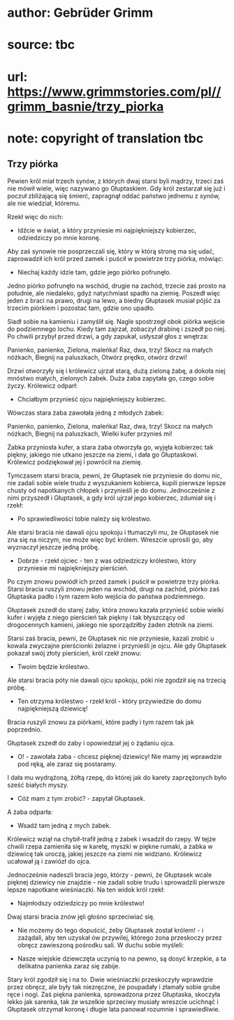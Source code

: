 # author: Gebrüder Grimm
# source: tbc
# url: https://www.grimmstories.com/pl//grimm_basnie/trzy_piorka
# note: copyright of translation tbc

## Trzy piórka 

Pewien król miał trzech synów, z których dwaj starsi byli mądrzy, trzeci
zaś nie mówił wiele, więc nazywano go Głuptaskiem. Gdy król zestarzał
się już i poczuł zbliżającą się śmierć, zapragnął oddać państwo jednemu
z synów, ale nie wiedział, któremu.

Rzekł więc do nich:

- Idźcie w świat, a który przyniesie mi najpiękniejszy kobierzec,
odziedziczy po mnie koronę.

Aby zaś synowie nie posprzeczali się, który w którą stronę ma się udać,
zaprowadził ich król przed zamek i puścił w powietrze trzy piórka,
mówiąc:

- Niechaj każdy idzie tam, gdzie jego piórko pofrunęło.

Jedno piórko pofrunęło na wschód, drugie na zachód, trzecie zaś prosto
na południe, ale niedaleko, gdyż natychmiast spadło na ziemię. Poszedł
więc jeden z braci na prawo, drugi na lewo, a biedny Głuptasek musiał
pójść za trzecim piórkiem i pozostać tam, gdzie ono upadło.

Siadł sobie na kamieniu i zamyślił się. Nagle spostrzegł obok piórka
wejście do podziemnego lochu. Kiedy tam zajrzał, zobaczył drabinę i
zszedł po niej. Po chwili przybył przed drzwi, a gdy zapukał, usłyszał
głos z wnętrza:

Panienko, panienko,
Zielona, maleńka!
Raz, dwa, trzy!
Skocz na małych nóżkach,
Biegnij na paluszkach,
Otwórz prędko, otwórz drzwi!

Drzwi otworzyły się i królewicz ujrzał starą, dużą zieloną żabę, a
dokoła niej mnóstwo małych, zielonych żabek. Duża żaba zapytała go,
czego sobie życzy. Królewicz odparł:

- Chciałbym przynieść ojcu najpiękniejszy kobierzec.

Wówczas stara żaba zawołała jedną z młodych żabek:

Panienko, panienko,
Zielona, maleńka!
Raz, dwa, trzy!
Skocz na małych nóżkach,
Biegnij na paluszkach,
Wielki kufer przynieś mi!

Żabka przyniosła kufer, a stara żaba otworzyła go, wyjęła kobierzec tak
piękny, jakiego nie utkano jeszcze na ziemi, i dała go Głuptaskowi.
Królewicz podziękował jej i powrócił na ziemię.

Tymczasem starsi bracia, pewni, że Głuptasek nie przyniesie do domu nic,
nie zadali sobie wiele trudu z wyszukaniem kobierca, kupili pierwsze
lepsze chusty od napotkanych chłopek i przynieśli je do domu.
Jednocześnie z nimi przyszedł i Głuptasek, a gdy król ujrzał jego
kobierzec, zdumiał się i rzekł:

- Po sprawiedliwości tobie należy się królestwo.

Ale starsi bracia nie dawali ojcu spokoju i tłumaczyli mu, że Głuptasek
nie zna się na niczym, nie może więc być królem. Wreszcie uprosili go,
aby wyznaczył jeszcze jedną próbę.

- Dobrze - rzekł ojciec - ten z was odziedziczy królestwo, który
przyniesie mi najpiękniejszy pierścień.

Po czym znowu powiódł ich przed zamek i puścił w powietrze trzy piórka.
Starsi bracia ruszyli znowu jeden na wschód, drugi na zachód, piórko zaś
Głuptaska padło i tym razem koło wejścia do państwa podziemnego.

Głuptasek zszedł do starej żaby, która znowu kazała przynieść sobie
wielki kufer i wyjęła z niego pierścień tak piękny i tak błyszczący od
drogocennych kamieni, jakiego nie sporządziłby żaden złotnik na ziemi.

Starsi zaś bracia, pewni, że Głuptasek nic nie przyniesie, kazali zrobić
u kowala zwyczajne pierścionki żelazne i przynieśli je ojcu. Ale gdy
Głuptasek pokazał swój złoty pierścień, król rzekł znowu:

- Twoim będzie królestwo.

Ale starsi bracia póty nie dawali ojcu spokoju, póki nie zgodził się na
trzecią próbę.

- Ten otrzyma królestwo - rzekł król - który przywiedzie do domu
najpiękniejszą dziewicę!

Bracia ruszyli znowu za piórkami, które padły i tym razem tak jak
poprzednio.

Głuptasek zszedł do żaby i opowiedział jej o żądaniu ojca.

- O! - zawołała żaba - chcesz pięknej dziewicy! Nie mamy jej wprawdzie
pod ręką, ale zaraz się postaramy.

I dała mu wydrążoną, żółtą rzepę, do której jak do karety zaprzężonych
było sześć białych myszy.

- Cóż mam z tym zrobić? - zapytał Głuptasek.

A żaba odparła:

- Wsadź tam jedną z mych żabek.

Królewicz wziął na chybił-trafił jedną z żabek i wsadził do rzepy. W
tejże chwili rzepa zamieniła się w karetę, myszki w piękne rumaki, a
żabka w dziewicę tak uroczą, jakiej jeszcze na ziemi nie widziano.
Królewicz ucałował ją i zawiózł do ojca.

Jednocześnie nadeszli bracia jego, którzy - pewni, że Głuptasek wcale
pięknej dziewicy nie znajdzie - nie zadali sobie trudu i sprowadzili
pierwsze lepsze napotkane wieśniaczki. Na ten widok król rzekł:

- Najmłodszy odziedziczy po mnie królestwo!

Dwaj starsi bracia znów jęli głośno sprzeciwiać się.

- Nie możemy do tego dopuścić, żeby Głuptasek został królem! - i
zażądali, aby ten uzyskał ów przywilej, którego żona przeskoczy przez
obręcz zawieszoną pośrodku sali. W duchu sobie myśleli:

- Nasze wiejskie dziewczęta uczynią to na pewno, są dosyć krzepkie, a
ta delikatna panienka zaraz się zabije.

Stary król zgodził się i na to. Dwie wieśniaczki przeskoczyły wprawdzie
przez obręcz, ale były tak niezręczne, że poupadały i złamały sobie
grube ręce i nogi. Zaś piękna panienka, sprowadzona przez Głuptaska,
skoczyła lekko jak sarenka, tak że wszelkie sprzeciwy musiały wreszcie
ucichnąć i Głuptasek otrzymał koronę i długie lata panował rozumnie i
sprawiedliwie.
